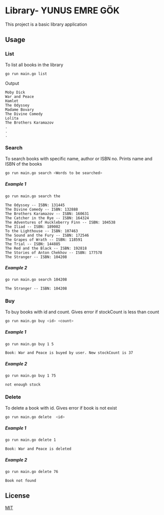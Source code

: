 # Library- YUNUS EMRE GÖK

This project is a basic library application

## Usage
### List
To list all books in the library
```bash
go run main.go list
```
Output
```b
Moby Dick
War and Peace
Hamlet
The Odyssey
Madame Bovary
The Divine Comedy
Lolita
The Brothers Karamazov
.
.
.
```
### Search
To search books with specific name, author or ISBN no.
Prints name and ISBN of the books
```bash
go run main.go search <Words to be searched>
```
##### Example 1
```bash
go run main.go search the
```
```
The Odyssey -- ISBN: 131445 
The Divine Comedy -- ISBN: 132888 
The Brothers Karamazov -- ISBN: 160631
The Catcher in the Rye -- ISBN: 164324
The Adventures of Huckleberry Finn -- ISBN: 104538
The Iliad -- ISBN: 189002
To the Lighthouse -- ISBN: 107463
The Sound and the Fury -- ISBN: 172546
The Grapes of Wrath -- ISBN: 118591
The Trial -- ISBN: 144885
The Red and the Black -- ISBN: 192818
The Stories of Anton Chekhov -- ISBN: 177578
The Stranger -- ISBN: 104208
```

##### Example 2
```bash
go run main.go search 104208
```
```
The Stranger -- ISBN: 104208 
```
### Buy
To buy books with id and count. Gives error if stockCount is less than count
```bash
go run main.go buy <id> <count>
```
##### Example 1
```bash
go run main.go buy 1 5 
```

```
Book: War and Peace is buyed by user. New stockCount is 37
```
##### Example 2
```bash
go run main.go buy 1 75 
```
```
not enough stock
```
### Delete
To delete a book with id. Gives error if book is not exist
```bash
go run main.go delete  <id> 
```
##### Example 1
```bash
go run main.go delete 1
```
```
Book: War and Peace is deleted
```
##### Example 2
```bash
go run main.go delete 76
```
```
Book not found
```


## License
[MIT](https://choosealicense.com/licenses/mit/)

